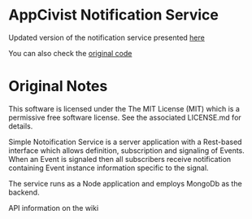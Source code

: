 # AppCivist Notification Service
Updated version of the notification service presented [here](https://www.ibm.com/developerworks/library/wa-notify-app/) 

You can also check the [original code](https://hub.jazz.net/project/kjwillia/notification-service/overview?utm_source=dw&utm_medium=article&utm_content=wa-notify-app&utm_campaign=bluemix)

Original Notes
====================
This software is licensed under the The MIT License (MIT) which is a permissive free software license.  See the associated LICENSE.md for details.

Simple Notoification Service is a server application with a Rest-based interface which allows definition, subscription 
and signaling of Events. When an Event is signaled then all subscribers receive notification containing Event instance 
information specific to the signal.

The service runs as a Node application and employs MongoDb as the backend.

API information on the wiki

